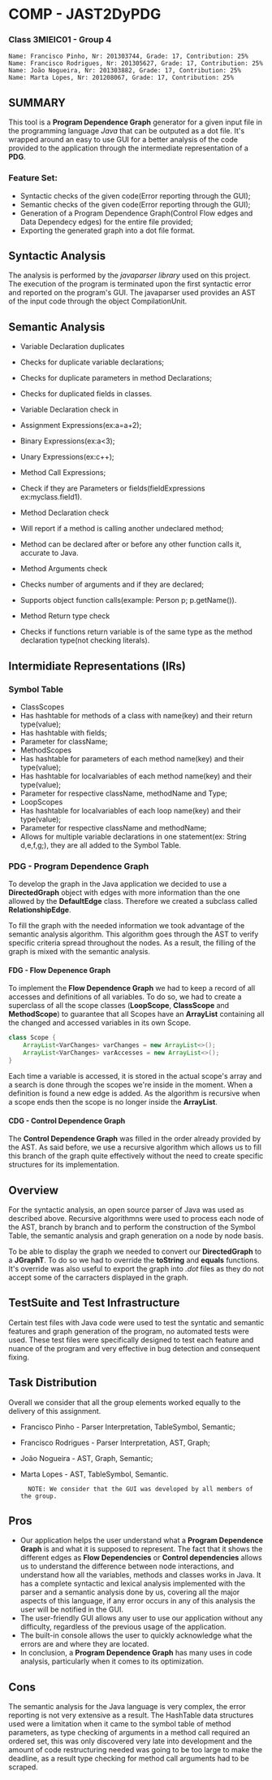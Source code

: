 # COMP - JAST2DyPDG

### Class 3MIEIC01 - Group 4
    Name: Francisco Pinho, Nr: 201303744, Grade: 17, Contribution: 25%
    Name: Francisco Rodrigues, Nr: 201305627, Grade: 17, Contribution: 25%
    Name: João Nogueira, Nr: 201303882, Grade: 17, Contribution: 25%
    Name: Marta Lopes, Nr: 201208067, Grade: 17, Contribution: 25%

## SUMMARY

This tool is a **Program Dependence Graph** generator for a given input file in the programming language _Java_ that can be outputed as a dot file. 
It's wrapped around an easy to use GUI for a better analysis of the code provided to the application through the intermediate representation of a **PDG**.

### Feature Set:

* Syntactic checks of the given code(Error reporting through the GUI);
* Semantic checks of the given code(Error reporting through the GUI);
* Generation of a Program Dependence Graph(Control Flow edges and Data Dependecy edges) for the entire file provided;
* Exporting the generated graph into a dot file format.

## Syntactic Analysis

The analysis is performed by the _javaparser library_ used on this project. The execution of the program is terminated upon
the first syntactic error and reported on the program's GUI. 
The javaparser used provides an AST of the input code through the object CompilationUnit.

## Semantic Analysis

* Variable Declaration duplicates
 * Checks for duplicate variable declarations;
 * Checks for duplicate parameters in method Declarations;
 * Checks for duplicated fields in classes.

* Variable Declaration check in
 * Assignment Expressions(ex:a=a+2);
 * Binary Expressions(ex:a<3);
 * Unary Expressions(ex:c++);
 * Method Call Expressions;
 * Check if they are Parameters or fields(fieldExpressions ex:myclass.field1).

* Method Declaration check
 * Will report if a method is calling another undeclared method;
 * Method can be declared after or before any other function calls it, accurate to Java.

* Method Arguments check
 * Checks number of arguments and  if they are declared;
 * Supports object function calls(example: Person p; p.getName()).

* Method Return type check
 * Checks if functions return variable is of the same type as the method declaration type(not checking literals).

## Intermidiate Representations (IRs)

### Symbol Table

* ClassScopes	
 * Has hashtable for methods of a class with name(key) and their return type(value);
 * Has hashtable with fields;
 * Parameter for className;
* MethodScopes
 * Has hashtable for parameters of each method name(key) and their type(value);
 * Has hashtable for localvariables of each method name(key) and their type(value);
 * Parameter for respective className, methodName and Type;
* LoopScopes
 * Has hashtable for localvariables of each loop name(key) and their type(value);
 * Parameter for respective className and methodName;
* Allows for multiple variable declarations in one statement(ex: String d,e,f,g;), they are all added to the Symbol Table.

### PDG - Program Dependence Graph

To develop the graph in the Java application we decided to use a **DirectedGraph** object with edges with more information than the one allowed by the **DefaultEdge** class. Therefore we created a subclass called **RelationshipEdge**.

To fill the graph with the needed information we took advantage of the semantic analysis algorithm. This algorithm goes through the AST to verify specific criteria spread throughout the nodes. As a result, the filling of the graph is mixed with the semantic analysis.

#### FDG - Flow Depenence Graph

To implement the **Flow Dependence Graph** we had to keep a record of all accesses and definitions of all variables. To do so, we had to create a superclass of all the scope classes (**LoopScope**, **ClassScope** and **MethodScope**) to guarantee that all Scopes have an **ArrayList** containing all the changed and accessed variables in its own Scope.
```java
class Scope {
	ArrayList<VarChanges> varChanges = new ArrayList<>();
	ArrayList<VarChanges> varAccesses = new ArrayList<>();
}
```
Each time a variable is accessed, it is stored in the actual scope's array and a search is done through the scopes we're inside in the moment. When a definition is found a new edge is added. As the algorithm is recursive when a scope ends then the scope is no longer inside the **ArrayList**.

#### CDG - Control Dependence Graph

The **Control Dependence Graph** was filled in the order already provided by the AST. As said before, we use a recursive algorithm which allows us to fill this branch of the graph quite effectively without the need to create specific structures for its implementation.

## Overview

For the syntactic analysis, an open source parser of Java was used as described above.
Recursive algorithmns were used to process each node of the AST, branch by branch and to perform the construction of the Symbol Table, the semantic analysis and graph generation on a node by node basis.

To be able to display the graph we needed to convert our **DirectedGraph** to a **JGraphT**. To do so we had to override the **toString** and **equals** functions. It's override was also useful to export the graph into _.dot_ files as they do not accept some of the carracters displayed in the graph.

## TestSuite and Test Infrastructure

Certain test files with Java code were used to test the syntatic and semantic features and graph generation of the program, no automated tests were used.
These test files were specifically designed to test each feature and nuance of the program and very effective in bug detection and consequent fixing.

## Task Distribution

Overall we consider that all the group elements worked equally to the delivery of this assignment.

* Francisco Pinho - Parser Interpretation, TableSymbol, Semantic;
* Francisco Rodrigues - Parser Interpretation, AST, Graph;
* João Nogueira - AST, Graph, Semantic;
* Marta Lopes - AST, TableSymbol, Semantic.

        NOTE: We consider that the GUI was developed by all members of the group.

## Pros

* Our application helps the user understand what a **Program Dependence Graph** is and what it is supposed to represent. The fact that it shows the different edges as **Flow Dependencies** or **Control dependencies** allows us to understand the difference between node interactions, and understand how all the variables, methods and classes works in Java. It has a complete syntactic and lexical analysis implemented with the parser and a semantic analysis done by us, covering all the major aspects of this language, if any error occurs in any of this analysis the user will be notified in the GUI.
* The user-friendly GUI allows any user to use our application without any difficulty, regardless of the previous usage of the application.
* The built-in console allows the user to quickly acknowledge what the errors are and where they are located.
* In conclusion, a **Program Dependence Graph** has many uses in code analysis, particularly when it comes to its optimization.

## Cons

The semantic analysis for the Java language is very complex, the error reporting is not very extensive as a result. The HashTable data structures used were a limitation when it came to the symbol table of method parameters, as type checking of arguments in a method call required an ordered set, this was only discovered very late into development and the amount of code restructuring needed was going to be too large to make the deadline, as a result type checking for method call arguments had to be scraped. 

